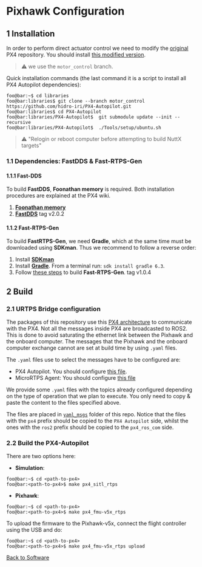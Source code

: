 # Pixhawk Configuration

## 1 Installation
In order to perform direct actuator control we need to modify the [original](https://github.com/PX4/PX4-Autopilot) PX4 repository. You should install [this modified version](https://github.com/hidro-iri/PX4-Autopilot).

> :warning: we use the `motor_control` branch.

Quick installation commands (the last command it is a script to install all PX4 Autopilot dependencies):
```console
foo@bar:~$ cd libraries
foo@bar:libraries$ git clone --branch motor_control https://github.com/hidro-iri/PX4-Autopilot.git
foo@bar:libraries$ cd PX4-Autopilot
foo@bar:libraries/PX4-Autopilot$  git submodule update --init --recursive
foo@bar:libraries/PX4-Autopilot$  ./Tools/setup/ubuntu.sh
```

> :warning: "Relogin or reboot computer before attempting to build NuttX targets"

### 1.1 Dependencies: FastDDS & Fast-RTPS-Gen

#### 1.1.1 Fast-DDS
To build **FastDDS**, **Foonathan memory** is required. Both installation procedures are explained at the PX4 wiki.

1. [**Foonathan memory**](https://github.com/eProsima/foonathan_memory_vendor)
2. [**FastDDS**](git@github.com:eProsima/Fast-DDS.git) tag v2.0.2

#### 1.1.2 Fast-RTPS-Gen
To build **FastRTPS-Gen**, we need **Gradle**, which at the same time must be downloaded using **SDKman**. Thus we recommend to follow a reverse order:

1. Install [**SDKman**](https://sdkman.io/install)
2. Install [**Gradle**](https://docs.px4.io/master/en/dev_setup/fast-dds-installation.html#gradle). From a terminal run: `sdk install gradle 6.3`.
3. Follow [these steps](https://github.com/eProsima/Fast-DDS-Gen/tree/v1.0.4) to build **Fast-RTPS-Gen**. tag v1.0.4

## 2 Build

### 2.1 URTPS Bridge configuration
The packages of this repository use this [PX4 architecture](https://docs.px4.io/master/en/ros/ros2_comm.html) to communicate with the PX4. Not all the messages inside PX4 are broadcasted to ROS2. This is done to avoid saturating the ethernet link between the Pixhawk and the onboard computer. The messages that the Pixhawk and the onboard computer exchange cannot are set at build time by using `.yaml` files.

The `.yaml` files use to select the messages have to be configured are:
- PX4 Autopilot. You should configure [this file](https://github.com/hidro-iri/PX4-Autopilot/blob/motor_control/msg/tools/urtps_bridge_topics.yaml).
- MicroRTPS Agent: You should configure [this file](https://github.com/hidro-iri/px4_ros_com/blob/master/templates/urtps_bridge_topics.yaml)

We provide some `.yaml` files with the topics already configured depending on the type of operation that we plan to execute. You only need to copy & paste the content to the files specified above.

The files are placed in [`yaml_msgs`](https://github.com/hidro-iri/eagle_ros2/tree/devel/yaml_msgs) folder of this repo. Notice that the files with the `px4` prefix should be copied to the `PX4 Autopilot` side, whilst the ones with the `ros2` prefix should be copied to the `px4_ros_com` side.

### 2.2 Build the PX4-Autopilot

There are two options here:
- **Simulation**: 
```console
foo@bar:~$ cd <path-to-px4>
foo@bar:<path-to-px4>$ make px4_sitl_rtps
```     
- **Pixhawk**: 
```console
foo@bar:~$ cd <path-to-px4>
foo@bar:<path-to-px4>$ make px4_fmu-v5x_rtps
```

To upload the firmware to the Pixhawk-v5x, connect the flight controller using the USB and do:
```console
foo@bar:~$ cd <path-to-px4>
foo@bar:<path-to-px4>$ make px4_fmu-v5x_rtps upload
```


[Back to Software](../README.md)
